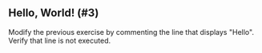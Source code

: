 ## Hello, World! (#3)

Modify the previous exercise by commenting the line that displays "Hello".
Verify that line is not executed.